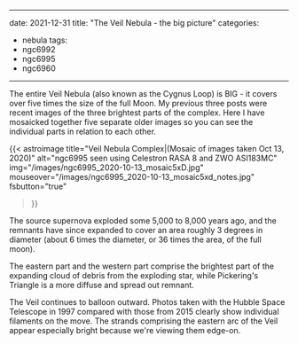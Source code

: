 ------
date: 2021-12-31
title: "The Veil Nebula - the big picture"
categories:
- nebula
tags:
- ngc6992
- ngc6995
- ngc6960
---


The entire Veil Nebula (also known as the Cygnus Loop) is BIG - it covers over five times the size of the full Moon.  My previous three posts were recent images of the three brightest parts of the complex.  Here I have mosaicked together five separate older images so you can see the individual parts in relation to each other.
<!--more-->
{{< astroimage
title="Veil Nebula Complex|(Mosaic of images taken Oct 13, 2020)"
   alt="ngc6995 seen using Celestron RASA 8 and ZWO ASI183MC"
   img="/images/ngc6995_2020-10-13_mosaic5xD.jpg"
   mouseover="/images/ngc6995_2020-10-13_mosaic5xd_notes.jpg"
   fsbutton="true"
>}}<br>

The source supernova exploded some 5,000 to 8,000 years ago, and the remnants have since expanded to cover an area roughly 3 degrees in diameter (about 6 times the diameter, or 36 times the area, of the full moon).

The eastern part and the western part comprise the brightest part of the expanding cloud of debris  from the exploding star, while Pickering's Triangle is a more diffuse and spread out remnant.

The Veil continues to balloon outward. Photos taken with the Hubble Space Telescope in 1997 compared with those from 2015 clearly show individual filaments on the move. The strands comprising the eastern arc of the Veil appear especially bright because we're viewing them edge-on. 